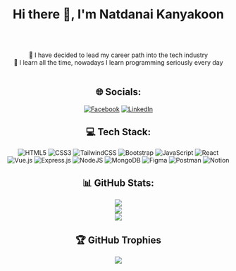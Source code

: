 <h1 align="center"> Hi there 👋, I'm Natdanai Kanyakoon </h1><br><br>

<div align="center">

🔭 I have decided to lead my career path into the tech industry<br>🌱 I learn all the time, nowadays I learn programming seriously every day<br><br>

</div>

<h2 align="center"> 🌐 Socials:</h2>

<div align="center">
  
[![Facebook](https://img.shields.io/badge/Facebook-%231877F2.svg?logo=Facebook&logoColor=white)](https://www.facebook.com/maaammos/) 
[![LinkedIn](https://img.shields.io/badge/LinkedIn-%230077B5.svg?logo=linkedin&logoColor=white)](https://linkedin.com/in/https://www.linkedin.com/in/natdanai-kanyakoon-3a0526228/) 

</div>
  
<h2 align="center"> 💻 Tech Stack:</h2>

<div align="center">

![HTML5](https://img.shields.io/badge/html5-%23E34F26.svg?style=for-the-badge&logo=html5&logoColor=white) ![CSS3](https://img.shields.io/badge/css3-%231572B6.svg?style=for-the-badge&logo=css3&logoColor=white) ![TailwindCSS](https://img.shields.io/badge/tailwindcss-%2338B2AC.svg?style=for-the-badge&logo=tailwind-css&logoColor=white) ![Bootstrap](https://img.shields.io/badge/bootstrap-%23563D7C.svg?style=for-the-badge&logo=bootstrap&logoColor=white) ![JavaScript](https://img.shields.io/badge/javascript-%23323330.svg?style=for-the-badge&logo=javascript&logoColor=%23F7DF1E) ![React](https://img.shields.io/badge/react-%2320232a.svg?style=for-the-badge&logo=react&logoColor=%2361DAFB) ![Vue.js](https://img.shields.io/badge/vuejs-%2335495e.svg?style=for-the-badge&logo=vuedotjs&logoColor=%234FC08D) ![Express.js](https://img.shields.io/badge/express.js-%23404d59.svg?style=for-the-badge&logo=express&logoColor=%2361DAFB) ![NodeJS](https://img.shields.io/badge/node.js-6DA55F?style=for-the-badge&logo=node.js&logoColor=white) ![MongoDB](https://img.shields.io/badge/MongoDB-%234ea94b.svg?style=for-the-badge&logo=mongodb&logoColor=white) ![Figma](https://img.shields.io/badge/figma-%23F24E1E.svg?style=for-the-badge&logo=figma&logoColor=white) ![Postman](https://img.shields.io/badge/Postman-FF6C37?style=for-the-badge&logo=postman&logoColor=white) ![Notion](https://img.shields.io/badge/Notion-%23000000.svg?style=for-the-badge&logo=notion&logoColor=white)
  
</div> 

<h2 align="center">📊 GitHub Stats:</h2>

<div align="center">
  
![](https://github-readme-stats.vercel.app/api?username=brothermos&theme=dracula&hide_border=false&include_all_commits=true&count_private=true)<br/>
![](https://github-readme-streak-stats.herokuapp.com/?user=brothermos&theme=dracula&hide_border=false)<br/>
![](https://github-readme-stats.vercel.app/api/top-langs/?username=brothermos&theme=dracula&hide_border=false&include_all_commits=true&count_private=true&layout=compact)

</div> 

<h2 align="center">🏆 GitHub Trophies</h2>

<div align="center">
  
![](https://github-profile-trophy.vercel.app/?username=brothermos&theme=gruvbox&no-frame=false&no-bg=true&margin-w=4)

</div> 

</div>

